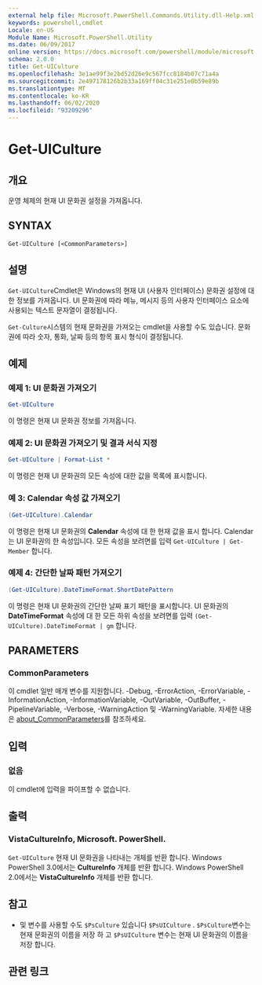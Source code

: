 ```yaml
---
external help file: Microsoft.PowerShell.Commands.Utility.dll-Help.xml
keywords: powershell,cmdlet
Locale: en-US
Module Name: Microsoft.PowerShell.Utility
ms.date: 06/09/2017
online version: https://docs.microsoft.com/powershell/module/microsoft.powershell.utility/get-uiculture?view=powershell-7.1&WT.mc_id=ps-gethelp
schema: 2.0.0
title: Get-UICulture
ms.openlocfilehash: 3e1ae99f3e2bd52d26e9c567fcc8184b07c71a4a
ms.sourcegitcommit: 2e497178126b2b33a169ff04c31e251e0b59e89b
ms.translationtype: MT
ms.contentlocale: ko-KR
ms.lasthandoff: 06/02/2020
ms.locfileid: "93209296"
---
```

# Get-UICulture

## 개요
운영 체제의 현재 UI 문화권 설정을 가져옵니다.

## SYNTAX

```
Get-UICulture [<CommonParameters>]
```

## 설명

`Get-UICulture`Cmdlet은 Windows의 현재 UI (사용자 인터페이스) 문화권 설정에 대 한 정보를 가져옵니다.
UI 문화권에 따라 메뉴, 메시지 등의 사용자 인터페이스 요소에 사용되는 텍스트 문자열이 결정됩니다.

`Get-Culture`시스템의 현재 문화권을 가져오는 cmdlet을 사용할 수도 있습니다.
문화권에 따라 숫자, 통화, 날짜 등의 항목 표시 형식이 결정됩니다.

## 예제

### 예제 1: UI 문화권 가져오기

```powershell
Get-UICulture
```

이 명령은 현재 UI 문화권 정보를 가져옵니다.

### 예제 2: UI 문화권 가져오기 및 결과 서식 지정

```powershell
Get-UICulture | Format-List *
```

이 명령은 현재 UI 문화권의 모든 속성에 대한 값을 목록에 표시합니다.

### 예 3: Calendar 속성 값 가져오기

```powershell
(Get-UICulture).Calendar
```

이 명령은 현재 UI 문화권의 **Calendar** 속성에 대 한 현재 값을 표시 합니다.
Calendar는 UI 문화권의 한 속성입니다.
모든 속성을 보려면를 입력 `Get-UICulture | Get-Member` 합니다.

### 예제 4: 간단한 날짜 패턴 가져오기

```powershell
(Get-UICulture).DateTimeFormat.ShortDatePattern
```

이 명령은 현재 UI 문화권의 간단한 날짜 표기 패턴을 표시합니다.
UI 문화권의 **DateTimeFormat** 속성에 대 한 모든 하위 속성을 보려면를 입력 `(Get-UICulture).DateTimeFormat | gm` 합니다.

## PARAMETERS

### CommonParameters

이 cmdlet 일반 매개 변수를 지원합니다. -Debug, -ErrorAction, -ErrorVariable, -InformationAction, -InformationVariable, -OutVariable, -OutBuffer, -PipelineVariable, -Verbose, -WarningAction 및 -WarningVariable. 자세한 내용은 [about_CommonParameters](../Microsoft.PowerShell.Core/About/about_CommonParameters.md)를 참조하세요.

## 입력

### 없음

이 cmdlet에 입력을 파이프할 수 없습니다.

## 출력

### VistaCultureInfo, Microsoft. PowerShell.

`Get-UICulture` 현재 UI 문화권을 나타내는 개체를 반환 합니다.
Windows PowerShell 3.0에서는 **CultureInfo** 개체를 반환 합니다.
Windows PowerShell 2.0에서는 **VistaCultureInfo** 개체를 반환 합니다.

## 참고

- 및 변수를 사용할 수도 `$PsCulture` 있습니다 `$PsUICulture` . `$PsCulture`변수는 현재 문화권의 이름을 저장 하 고 `$PsUICulture` 변수는 현재 UI 문화권의 이름을 저장 합니다.

## 관련 링크

